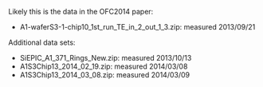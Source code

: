 Likely this is the data in the OFC2014 paper:
- A1-waferS3-1-chip10_1st_run_TE_in_2_out_1_3.zip: measured 2013/09/21

Additional data sets:
- SiEPIC_A1_371_Rings_New.zip: measured 2013/10/13
- A1S3Chip13_2014_02_19.zip: measured 2014/03/08
- A1S3Chip13_2014_03_08.zip: measured 2014/03/09

